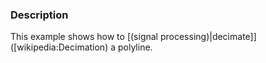 ### Description
This example shows how to [(signal processing)|decimate]]([wikipedia:Decimation) a polyline.
